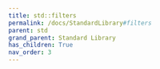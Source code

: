 ```yaml
---
title: std::filters
permalink: /docs/StandardLibrary#filters
parent: std
grand_parent: Standard Library
has_children: True
nav_order: 3
---
```

